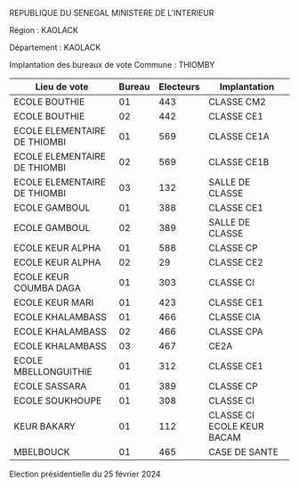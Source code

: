 REPUBLIQUE DU SENEGAL MINISTERE DE L'INTERIEUR

Région : KAOLACK

Département : KAOLACK

Implantation des bureaux de vote Commune : THIOMBY

| Lieu de vote | Bureau | Electeurs | Implantation |
| - | - | - | - |
| ECOLE BOUTHIE | 01 | 443 | CLASSE CM2 |
| ECOLE BOUTHIE | 02 | 442 | CLASSE CE1 |
| ECOLE ELEMENTAIRE DE THIOMBI | 01 | 569 | CLASSE CE1A |
| ECOLE ELEMENTAIRE DE THIOMBI | 02 | 569 | CLASSE CE1B |
| ECOLE ELEMENTAIRE DE THIOMBI | 03 | 132 | SALLE DE CLASSE |
| ECOLE GAMBOUL | 01 | 388 | CLASSE CE1 |
| ECOLE GAMBOUL | 02 | 389 | SALLE DE CLASSE |
| ECOLE KEUR ALPHA | 01 | 588 | CLASSE CP |
| ECOLE KEUR ALPHA | 02 | 29 | CLASSE CE2 |
| ECOLE KEUR COUMBA DAGA | 01 | 303 | CLASSE CI |
| ECOLE KEUR MARI | 01 | 423 | CLASSE CE1 |
| ECOLE KHALAMBASS | 01 | 466 | CLASSE CIA |
| ECOLE KHALAMBASS | 02 | 466 | CLASSE CPA |
| ECOLE KHALAMBASS | 03 | 467 | CE2A |
| ECOLE MBELLONGUITHIE | 01 | 312 | CLASSE CE1 |
| ECOLE SASSARA | 01 | 389 | CLASSE CP |
| ECOLE SOUKHOUPE | 01 | 308 | CLASSE CI |
| KEUR BAKARY | 01 | 112 | CLASSE CI ECOLE KEUR BACAM |
| MBELBOUCK | 01 | 465 | CASE DE SANTE |

<!-- PageNumber="23/23" -->

Election présidentielle du 25 février 2024
